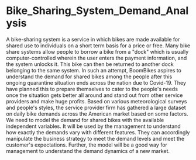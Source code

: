# Bike_Sharing_System_Demand_Analysis
A bike-sharing system is a service in which bikes are made available for shared use to individuals on a short term basis for a price or free. Many bike share systems allow people to borrow a bike from a \"dock\" which is usually computer-controlled wherein the user enters the payment information, and the system unlocks it. This bike can then be returned to another dock belonging to the same system.
In such an attempt, BoomBikes aspires to understand the demand for shared bikes among the people after this ongoing quarantine situation ends across the nation due to Covid-19. They have planned this to prepare themselves to cater to the people's needs once the situation gets better all around and stand out from other service providers and make huge profits.
Based on various meteorological surveys and people's styles, the service provider firm has gathered a large dataset on daily bike demands across the American market based on some factors.
We need to model the demand for shared bikes with the available independent variables. It will be used by the management to understand how exactly the demands vary with different features. They can accordingly manipulate the business strategy to meet the demand levels and meet the customer's expectations. Further, the model will be a good way for management to understand the demand dynamics of a new market.
